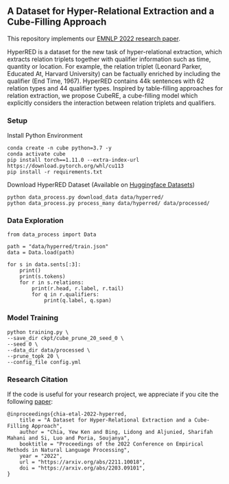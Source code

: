 ## A Dataset for Hyper-Relational Extraction and a Cube-Filling Approach

[//]: # ([![PWC]&#40;https://img.shields.io/badge/PapersWithCode-Benchmark-%232cafb1&#41;]&#40;https://paperswithcode.com/paper/relationprompt-leveraging-prompts-to-generate&#41;)

[//]: # ([![Colab]&#40;https://img.shields.io/badge/Colab-Code%20Demo-%23fe9f00&#41;]&#40;https://colab.research.google.com/drive/18lrKD30kxEUolQ61o5nzUJM0rvWgpbFK?usp=sharing&#41;)

[//]: # ([![Jupyter]&#40;https://img.shields.io/badge/Jupyter-Notebook%20Demo-important&#41;]&#40;https://github.com/declare-lab/RelationPrompt/blob/main/demo.ipynb&#41;)

This repository implements our [EMNLP 2022 research paper](https://arxiv.org/abs/2211.10018).

HyperRED is a dataset for the new task of hyper-relational extraction, which extracts relation triplets together with
qualifier information such as time, quantity or location.
For example, the relation triplet (Leonard Parker, Educated At, Harvard University) can be factually enriched by
including the qualifier (End Time, 1967).
HyperRED contains 44k sentences with 62 relation types and 44 qualifier types.
Inspired by table-filling approaches for relation extraction, we propose CubeRE, a cube-filling model which explicitly
considers the interaction between relation triplets and qualifiers.

[//]: # (![diagram]&#40;https://github.com/declare-lab/RelationPrompt/releases/download/v1.0.0/diagram.png&#41;)

### Setup

Install Python Environment

```
conda create -n cube python=3.7 -y
conda activate cube
pip install torch==1.11.0 --extra-index-url https://download.pytorch.org/whl/cu113
pip install -r requirements.txt
```

Download HyperRED Dataset (Available on [Huggingface Datasets](https://huggingface.co/datasets/declare-lab/HyperRED))

```
python data_process.py download_data data/hyperred/
python data_process.py process_many data/hyperred/ data/processed/
```

### Data Exploration

```
from data_process import Data

path = "data/hyperred/train.json"
data = Data.load(path)

for s in data.sents[:3]:
    print()
    print(s.tokens)
    for r in s.relations:
        print(r.head, r.label, r.tail)
        for q in r.qualifiers:
            print(q.label, q.span)
```

### Model Training

```
python training.py \
--save_dir ckpt/cube_prune_20_seed_0 \
--seed 0 \
--data_dir data/processed \
--prune_topk 20 \
--config_file config.yml
```

### Research Citation

If the code is useful for your research project, we appreciate if you cite the
following [paper](https://arxiv.org/abs/2211.10018):

```
@inproceedings{chia-etal-2022-hyperred,
    title = "A Dataset for Hyper-Relational Extraction and a Cube-Filling Approach",
    author = "Chia, Yew Ken and Bing, Lidong and Aljunied, Sharifah Mahani and Si, Luo and Poria, Soujanya",
    booktitle = "Proceedings of the 2022 Conference on Empirical Methods in Natural Language Processing",
    year = "2022",
    url = "https://arxiv.org/abs/2211.10018",
    doi = "https://arxiv.org/abs/2203.09101",
}
```
